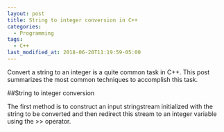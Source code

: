 ```yaml
---
layout: post
title: String to integer conversion in C++
categories:
  - Programming
tags:
  - C++
last_modified_at: 2018-06-20T11:19:59-05:00
---
```


Convert a string to an integer is a quite common task in C++. This post summarizes the most common techniques to accomplish this task.

##String to integer conversion

The first method is to construct an input stringstream initialized with the string to be converted and then redirect this stream to an integer variable using the >> operator. 
